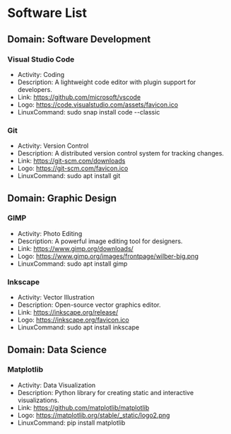 # Software List

## Domain: Software Development
### Visual Studio Code
- Activity: Coding
- Description: A lightweight code editor with plugin support for developers.
- Link: https://github.com/microsoft/vscode
- Logo: https://code.visualstudio.com/assets/favicon.ico
- LinuxCommand: sudo snap install code --classic

### Git
- Activity: Version Control
- Description: A distributed version control system for tracking changes.
- Link: https://git-scm.com/downloads
- Logo: https://git-scm.com/favicon.ico
- LinuxCommand: sudo apt install git

## Domain: Graphic Design
### GIMP
- Activity: Photo Editing
- Description: A powerful image editing tool for designers.
- Link: https://www.gimp.org/downloads/
- Logo: https://www.gimp.org/images/frontpage/wilber-big.png
- LinuxCommand: sudo apt install gimp

### Inkscape
- Activity: Vector Illustration
- Description: Open-source vector graphics editor.
- Link: https://inkscape.org/release/
- Logo: https://inkscape.org/favicon.ico
- LinuxCommand: sudo apt install inkscape

## Domain: Data Science
### Matplotlib
- Activity: Data Visualization
- Description: Python library for creating static and interactive visualizations.
- Link: https://github.com/matplotlib/matplotlib
- Logo: https://matplotlib.org/stable/_static/logo2.png
- LinuxCommand: pip install matplotlib